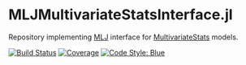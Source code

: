 # MLJMultivariateStatsInterface.jl
Repository implementing [MLJ](https://alan-turing-institute.github.io/MLJ.jl/dev/) interface for 
[MultivariateStats](https://github.com/JuliaStats/MultivariateStats.jl) models.


[![Build Status](https://github.com/alan-turing-institute/MLJMultivariateStatsInterface.jl/workflows/CI/badge.svg)](https://github.com/alan-turing-institute/MLJMultivariateStatsInterface.jl/actions)
[![Coverage](http://codecov.io/github/alan-turing-institute/MLJMultivariateStatsInterface.jl/coverage.svg?branch=master)](https://codecov.io/gh/alan-turing-institute/MLJMultivariateStatsInterface.jl)
[![Code Style: Blue](https://img.shields.io/badge/code%20style-blue-4495d1.svg)](https://github.com/invenia/BlueStyle)
